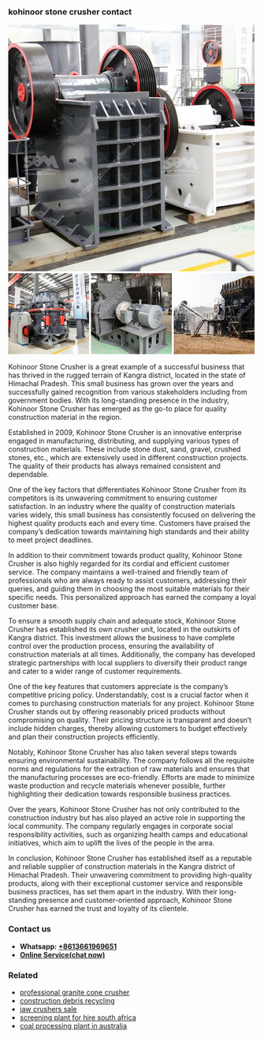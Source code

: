 <h3>kohinoor stone crusher contact</h3><img src='1703042133.jpg' alt=''><p>Kohinoor Stone Crusher is a great example of a successful business that has thrived in the rugged terrain of Kangra district, located in the state of Himachal Pradesh. This small business has grown over the years and successfully gained recognition from various stakeholders including from government bodies. With its long-standing presence in the industry, Kohinoor Stone Crusher has emerged as the go-to place for quality construction material in the region.</p><p>Established in 2009, Kohinoor Stone Crusher is an innovative enterprise engaged in manufacturing, distributing, and supplying various types of construction materials. These include stone dust, sand, gravel, crushed stones, etc., which are extensively used in different construction projects. The quality of their products has always remained consistent and dependable.</p><p>One of the key factors that differentiates Kohinoor Stone Crusher from its competitors is its unwavering commitment to ensuring customer satisfaction. In an industry where the quality of construction materials varies widely, this small business has consistently focused on delivering the highest quality products each and every time. Customers have praised the company’s dedication towards maintaining high standards and their ability to meet project deadlines.</p><p>In addition to their commitment towards product quality, Kohinoor Stone Crusher is also highly regarded for its cordial and efficient customer service. The company maintains a well-trained and friendly team of professionals who are always ready to assist customers, addressing their queries, and guiding them in choosing the most suitable materials for their specific needs. This personalized approach has earned the company a loyal customer base.</p><p>To ensure a smooth supply chain and adequate stock, Kohinoor Stone Crusher has established its own crusher unit, located in the outskirts of Kangra district. This investment allows the business to have complete control over the production process, ensuring the availability of construction materials at all times. Additionally, the company has developed strategic partnerships with local suppliers to diversify their product range and cater to a wider range of customer requirements.</p><p>One of the key features that customers appreciate is the company’s competitive pricing policy. Understandably, cost is a crucial factor when it comes to purchasing construction materials for any project. Kohinoor Stone Crusher stands out by offering reasonably priced products without compromising on quality. Their pricing structure is transparent and doesn’t include hidden charges, thereby allowing customers to budget effectively and plan their construction projects efficiently.</p><p>Notably, Kohinoor Stone Crusher has also taken several steps towards ensuring environmental sustainability. The company follows all the requisite norms and regulations for the extraction of raw materials and ensures that the manufacturing processes are eco-friendly. Efforts are made to minimize waste production and recycle materials whenever possible, further highlighting their dedication towards responsible business practices.</p><p>Over the years, Kohinoor Stone Crusher has not only contributed to the construction industry but has also played an active role in supporting the local community. The company regularly engages in corporate social responsibility activities, such as organizing health camps and educational initiatives, which aim to uplift the lives of the people in the area.</p><p>In conclusion, Kohinoor Stone Crusher has established itself as a reputable and reliable supplier of construction materials in the Kangra district of Himachal Pradesh. Their unwavering commitment to providing high-quality products, along with their exceptional customer service and responsible business practices, has set them apart in the industry. With their long-standing presence and customer-oriented approach, Kohinoor Stone Crusher has earned the trust and loyalty of its clientele.</p><h3>Contact us</h3><ul><li><strong>Whatsapp:&nbsp;<a href="https://wa.me/8613661969651">+8613661969651</a></strong></li><li><a href="https://swt.shibang-china.com/?git&amp;zhl&amp;kohinoor stone crusher contact"><strong>Online Service(chat now)</strong></a></li></ul><h3>Related</h3><ul><li><a href='professional granite cone crusher.md'>professional granite cone crusher</a></li><li><a href='construction debris recycling.md'>construction debris recycling</a></li><li><a href='jaw crushers sale.md'>jaw crushers sale</a></li><li><a href='screening plant for hire south africa.md'>screening plant for hire south africa</a></li><li><a href='coal processing plant in australia.md'>coal processing plant in australia</a></li></ul>
